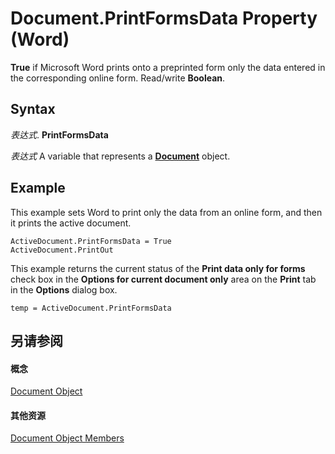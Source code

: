 
# Document.PrintFormsData Property (Word)

 **True** if Microsoft Word prints onto a preprinted form only the data entered in the corresponding online form. Read/write **Boolean**.


## Syntax

 _表达式_. **PrintFormsData**

 _表达式_ A variable that represents a **[Document](8d83487a-2345-a036-a916-971c9db5b7fb.md)** object.


## Example

This example sets Word to print only the data from an online form, and then it prints the active document.


```
ActiveDocument.PrintFormsData = True 
ActiveDocument.PrintOut
```

This example returns the current status of the  **Print data only for forms** check box in the **Options for current document only** area on the **Print** tab in the **Options** dialog box.




```
temp = ActiveDocument.PrintFormsData
```


## 另请参阅


#### 概念


[Document Object](8d83487a-2345-a036-a916-971c9db5b7fb.md)
#### 其他资源


[Document Object Members](http://msdn.microsoft.com/library/fc9ab457-0888-f917-3d52-387168ac23b9%28Office.15%29.aspx)